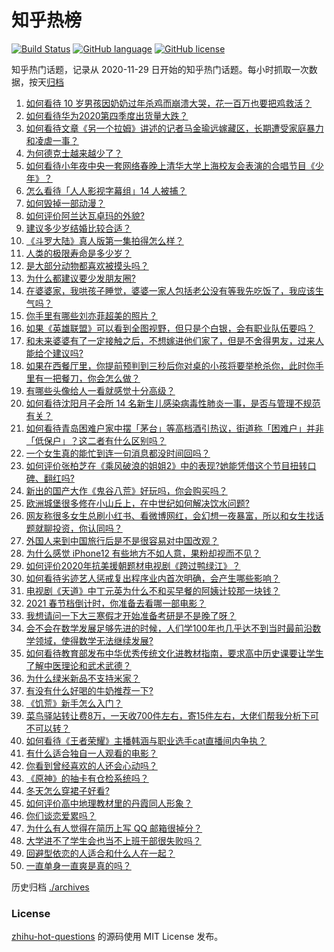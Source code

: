 # 知乎热榜
[![Build Status](https://github.com/ToWeLong/zhihu-hot-questions/workflows/CI/badge.svg)](https://github.com/ToWeLong/zhihu-hot-questions/actions)
[![GitHub language](https://img.shields.io/badge/language-golang-orange.svg)](https://golang.org/)
[![GitHub license](https://img.shields.io/github/license/ToWeLong/zhihu-hot-questions)](https://github.com/ToWeLong/zhihu-hot-questions/blob/main/LICENSE)

知乎热门话题，记录从 2020-11-29 日开始的知乎热门话题。每小时抓取一次数据，按天[归档](./archives)

<!-- BEGIN -->

1. [如何看待 10 岁男孩因奶奶过年杀鸡而崩溃大哭，花一百万也要把鸡救活？](https://www.zhihu.com/question/442811742)
1. [如何看待华为2020第四季度出货量大跌？](https://www.zhihu.com/question/442259690)
1. [如何看待文章《另一个拉姆》讲述的记者马金瑜远嫁藏区，长期遭受家庭暴力和凌虐一事？](https://www.zhihu.com/question/443154151)
1. [为何德克士越来越少了？](https://www.zhihu.com/question/321467749)
1. [如何看待小年夜中央一套网络春晚上清华大学上海校友会表演的合唱节目《少年》？](https://www.zhihu.com/question/442905594)
1. [怎么看待「人人影视字幕组」14 人被捕？](https://www.zhihu.com/question/442667356)
1. [如何毁掉一部动漫？](https://www.zhihu.com/question/438413599)
1. [如何评价阿兰达瓦卓玛的外貌?](https://www.zhihu.com/question/270574192)
1. [建议多少岁结婚比较合适？](https://www.zhihu.com/question/441499184)
1. [《斗罗大陆》真人版第一集拍得怎么样？](https://www.zhihu.com/question/442984903)
1. [人类的极限寿命是多少岁？](https://www.zhihu.com/question/441028220)
1. [是大部分动物都喜欢被摸头吗？](https://www.zhihu.com/question/442523187)
1. [为什么都建议要少发朋友圈?](https://www.zhihu.com/question/442335363)
1. [在婆婆家，我哄孩子睡觉，婆婆一家人包括老公没有等我先吃饭了，我应该生气吗？](https://www.zhihu.com/question/424718566)
1. [你手里有哪些刘亦菲超美的照片？](https://www.zhihu.com/question/52207355)
1. [如果《英雄联盟》可以看到全图视野，但只是个白银，会有职业队伍要吗？](https://www.zhihu.com/question/442642942)
1. [和未来婆婆有了一定接触之后，不想嫁进他们家了，但是不舍得男友，过来人能给个建议吗?](https://www.zhihu.com/question/442344424)
1. [如果在西餐厅里，你提前预判到三秒后你对桌的小孩将要举枪杀你，此时你手里有一把餐刀，你会怎么做？](https://www.zhihu.com/question/432745799)
1. [有哪些头像给人一看就感觉十分高级？](https://www.zhihu.com/question/441459020)
1. [如何看待沈阳月子会所 14 名新生儿感染病毒性肺炎一事，是否与管理不规范有关？](https://www.zhihu.com/question/443110974)
1. [如何看待青岛困难户家中摆「茅台」等高档酒引热议，街道称「困难户」并非「低保户」？这二者有什么区别吗？](https://www.zhihu.com/question/442993579)
1. [一个女生真的能忙到连一句消息都没时间回吗？](https://www.zhihu.com/question/441507795)
1. [如何评价张柏芝在《乘风破浪的姐姐2》中的表现?她能凭借这个节目扭转口碑、翻红吗?](https://www.zhihu.com/question/440703299)
1. [新出的国产大作《鬼谷八荒》好玩吗，你会购买吗？](https://www.zhihu.com/question/442267375)
1. [欧洲城堡很多修在小山丘上，在中世纪如何解决饮水问题?](https://www.zhihu.com/question/317646235)
1. [网友称很多女生总刷小红书、看微博网红，会幻想一夜暴富，所以和女生找话题就聊投资，你认同吗？](https://www.zhihu.com/question/443083852)
1. [外国人来到中国旅行后是不是很容易对中国改观？](https://www.zhihu.com/question/437856634)
1. [为什么感觉 iPhone12 有些地方不如人意，果粉却视而不见？](https://www.zhihu.com/question/437810551)
1. [如何评价2020年抗美援朝题材电视剧《跨过鸭绿江》？](https://www.zhihu.com/question/436744258)
1. [如何看待劣迹艺人惩戒复出程序业内首次明确，会产生哪些影响？](https://www.zhihu.com/question/443005137)
1. [电视剧《天道》中丁元英为什么不和买早餐的阿姨计较那一块钱？](https://www.zhihu.com/question/64684581)
1. [2021 春节档倒计时，你准备去看哪一部电影？](https://www.zhihu.com/question/441478509)
1. [我想请问一下大三寒假才开始准备考研是不是晚了呀？](https://www.zhihu.com/question/435873246)
1. [会不会在数学发展足够先进的时候，人们学100年也几乎达不到当时最前沿数学领域，使得数学无法继续发展?](https://www.zhihu.com/question/437041378)
1. [如何看待教育部发布中华优秀传统文化进教材指南，要求高中历史课要让学生了解中医理论和武术武德？](https://www.zhihu.com/question/443008956)
1. [为什么绿米新品不支持米家？](https://www.zhihu.com/question/439382859)
1. [有没有什么好喝的牛奶推荐一下?](https://www.zhihu.com/question/441783315)
1. [《饥荒》新手怎么入门？](https://www.zhihu.com/question/53324225)
1. [菜鸟驿站转让费8万，一天收700件左右，寄15件左右，大佬们帮我分析下可不可以转？](https://www.zhihu.com/question/435352953)
1. [如何看待《王者荣耀》主播韩涵与职业选手cat直播间内争执？](https://www.zhihu.com/question/442893588)
1. [有什么适合独自一人观看的电影？](https://www.zhihu.com/question/31772302)
1. [你看到曾经喜欢的人还会心动吗？](https://www.zhihu.com/question/439332766)
1. [《原神》的抽卡有仓检系统吗？](https://www.zhihu.com/question/440397050)
1. [冬天怎么穿裙子好看?](https://www.zhihu.com/question/36487818)
1. [如何评价高中地理教材里的丹霞同人形象？](https://www.zhihu.com/question/434559342)
1. [你们谈恋爱累吗？](https://www.zhihu.com/question/399471584)
1. [为什么有人觉得在简历上写 QQ 邮箱很掉分？](https://www.zhihu.com/question/384502791)
1. [大学进不了学生会也当不上班干部很失败吗？](https://www.zhihu.com/question/299960912)
1. [回避型依恋的人适合和什么人在一起？](https://www.zhihu.com/question/365927236)
1. [一直单身一直爽是真的吗？](https://www.zhihu.com/question/330412814)

<!-- END -->

历史归档 [./archives](./archives)


### License
[zhihu-hot-questions](https://github.com/towelong/zhihu-hot-questions) 的源码使用 MIT License 发布。